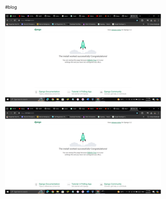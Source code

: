#blog

![alt text](https://github.com/mulyadi09/muhmulyadi/blob/main/Screenshot%20(31).png)

![alt text](https://github.com/mulyadi09/muhmulyadi/blob/main/Screenshot%20(31).png)
